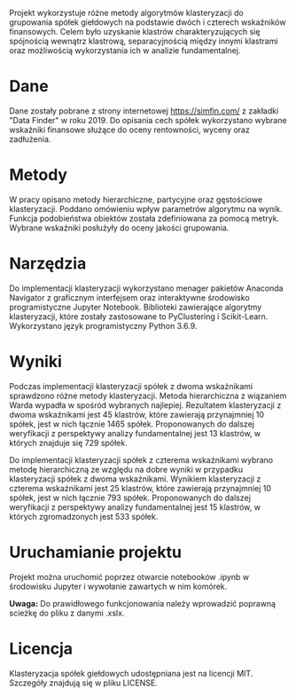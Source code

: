 Projekt wykorzystuje różne metody algorytmów klasteryzacji do grupowania spółek giełdowych na podstawie dwóch i czterech wskaźników finansowych. Celem było uzyskanie klastrów charakteryzujących się spójnością wewnątrz klastrową, separacyjnością między innymi klastrami oraz możliwością wykorzystania ich w analizie fundamentalnej.
# Dane

Dane zostały pobrane z strony internetowej https://simfin.com/ z zakładki "Data Finder" w roku 2019. Do opisania cech spółek wykorzystano wybrane wskaźniki finansowe służące do oceny rentowności, wyceny oraz zadłużenia.
# Metody

W pracy opisano metody hierarchiczne, partycyjne oraz gęstościowe klasteryzacji. Poddano omówieniu wpływ parametrów algorytmu na wynik. Funkcja podobieństwa obiektów została zdefiniowana za pomocą metryk. Wybrane wskaźniki posłużyły do oceny jakości grupowania.
# Narzędzia

Do implementacji klasteryzacji wykorzystano menager pakietów Anaconda Navigator z graficznym interfejsem oraz interaktywne środowisko programistyczne Jupyter Notebook. Biblioteki zawierające algorytmy klasteryzacji, które zostały zastosowane to PyClustering i Scikit-Learn. Wykorzystano język programistyczny Python 3.6.9.
# Wyniki

Podczas implementacji klasteryzacji spółek z dwoma wskaźnikami sprawdzono różne metody klasteryzacji. Metoda hierarchiczna z wiązaniem Warda wypadła w spośród wybranych najlepiej. Rezultatem klasteryzacji z dwoma wskaźnikami jest 45 klastrów, które zawierają przynajmniej 10 spółek, jest w nich łącznie 1465 spółek. Proponowanych do dalszej weryfikacji z perspektywy analizy fundamentalnej jest 13 klastrów, w których znajduje się 729 spółek.

Do implementacji klasteryzacji spółek z czterema wskaźnikami wybrano metodę hierarchiczną ze względu na dobre wyniki w przypadku klasteryzacji spółek z dwoma wskaźnikami. Wynikiem klasteryzacji z czterema wskaźnikami jest 25 klastrów, które zawierają przynajmniej 10 spółek, jest w nich łącznie 793 spółek. Proponowanych do dalszej weryfikacji z perspektywy analizy fundamentalnej jest 15 klastrów, w których zgromadzonych jest 533 spółek.
# Uruchamianie projektu

Projekt można uruchomić poprzez otwarcie notebooków .ipynb w środowisku Jupyter i wywołanie zawartych w nim komórek.

**Uwaga:** Do prawidłowego funkcjonowania należy wprowadzić poprawną scieżkę do pliku z danymi .xslx.
# Licencja

Klasteryzacja spółek giełdowych udostępniana jest na licencji MIT. Szczegóły znajdują się w pliku LICENSE.
